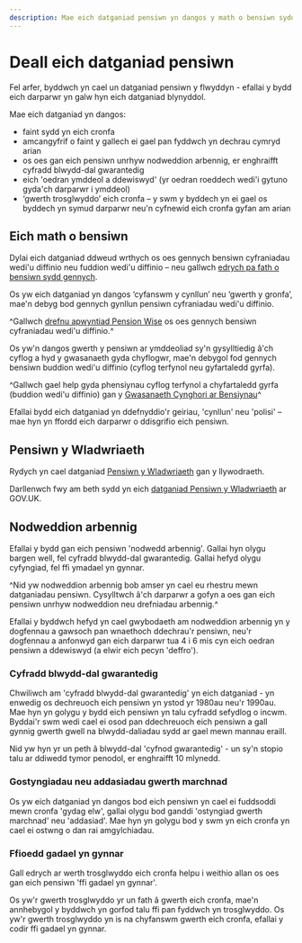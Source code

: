 ```yaml
---
description: Mae eich datganiad pensiwn yn dangos y math o bensiwn sydd gennych, faint sydd yn eich cronfa ac os oes gan eich pensiwn unrhyw nodweddion arbennig
---
```


# Deall eich datganiad pensiwn

Fel arfer, byddwch yn cael un datganiad pensiwn y flwyddyn - efallai y bydd eich darparwr yn galw hyn eich datganiad blynyddol.

Mae eich datganiad yn dangos:

 - faint sydd yn eich cronfa
 - amcangyfrif o faint y gallech ei gael pan fyddwch yn dechrau cymryd arian
 - os oes gan eich pensiwn unrhyw nodweddion arbennig, er enghraifft cyfradd blwydd-dal gwarantedig
 - eich 'oedran ymddeol a ddewiswyd' (yr oedran roeddech wedi'i gytuno gyda'ch darparwr i ymddeol)
 - ‘gwerth trosglwyddo’ eich cronfa – y swm y byddech yn ei gael os byddech yn symud darparwr neu'n cyfnewid eich cronfa gyfan am arian
 
## Eich math o bensiwn
 
Dylai eich datganiad ddweud wrthych os oes gennych bensiwn cyfraniadau wedi'u diffinio neu fuddion wedi'u diffinio – neu gallwch [edrych pa fath o bensiwn sydd gennych](/pension-type-tool).

Os yw eich datganiad yn dangos  ‘cyfanswm y cynllun’ neu ‘gwerth y gronfa’, mae'n debyg bod gennych gynllun pensiwn cyfraniadau wedi'u diffinio.

^Gallwch [drefnu apwyntiad Pension Wise](/appointments) os oes gennych bensiwn cyfraniadau wedi'u diffinio.^

Os yw'n dangos gwerth y pensiwn ar ymddeoliad sy'n gysylltiedig â'ch cyflog a hyd y gwasanaeth gyda chyflogwr, mae'n debygol fod gennych bensiwn buddion wedi'u diffinio (cyflog terfynol neu gyfartaledd gyrfa).

^Gallwch gael help gyda phensiynau cyflog terfynol a chyfartaledd gyrfa (buddion wedi'u diffinio) gan y [Gwasanaeth Cynghori ar Bensiynau](http://www.pensionsadvisoryservice.org.uk)^

Efallai bydd eich datganiad yn ddefnyddio'r geiriau, 'cynllun' neu 'polisi' – mae hyn yn ffordd eich darparwr o ddisgrifio eich pensiwn.

## Pensiwn y Wladwriaeth

Rydych yn cael datganiad [Pensiwn y Wladwriaeth](https://www.gov.uk/state-pension-statement) gan y llywodraeth.

Darllenwch fwy am beth sydd yn eich [datganiad Pensiwn y Wladwriaeth](https://www.gov.uk/government/publications/your-state-pension-statement-explained-dwp040) ar GOV.UK.

## Nodweddion arbennig

Efallai y bydd gan eich pensiwn 'nodwedd arbennig'. Gallai hyn olygu bargen well, fel cyfradd blwydd-dal gwarantedig. Gallai hefyd olygu cyfyngiad, fel ffi ymadael yn gynnar.

^Nid yw nodweddion arbennig bob amser yn cael eu rhestru mewn datganiadau pensiwn. Cysylltwch â'ch darparwr a gofyn a oes gan eich pensiwn unrhyw nodweddion neu drefniadau arbennig.^

Efallai y byddwch hefyd yn cael gwybodaeth am nodweddion arbennig yn y dogfennau a gawsoch pan wnaethoch ddechrau'r pensiwn, neu'r dogfennau a anfonwyd gan eich darparwr tua 4 i 6 mis cyn eich oedran pensiwn a ddewiswyd (a elwir eich pecyn 'deffro').

### Cyfradd blwydd-dal gwarantedig

Chwiliwch am 'cyfradd blwydd-dal gwarantedig' yn eich datganiad - yn enwedig os dechreuoch eich pensiwn yn ystod yr 1980au neu'r 1990au. Mae hyn yn golygu y bydd eich pensiwn yn talu cyfradd sefydlog o incwm. Byddai'r swm wedi cael ei osod pan ddechreuoch eich pensiwn a gall gynnig gwerth gwell na blwydd-daliadau sydd ar gael mewn mannau eraill.

Nid yw hyn yr un peth â blwydd-dal 'cyfnod gwarantedig' - un sy'n stopio talu ar ddiwedd tymor penodol, er enghraifft 10 mlynedd.

### Gostyngiadau neu addasiadau gwerth marchnad

Os yw eich datganiad yn dangos bod eich pensiwn yn cael ei fuddsoddi mewn cronfa 'gydag elw', gallai olygu bod ganddi 'ostyngiad gwerth marchnad' neu 'addasiad'. Mae hyn yn golygu bod y swm yn eich cronfa yn cael ei ostwng o dan rai amgylchiadau.

### Ffioedd gadael yn gynnar

Gall edrych ar werth trosglwyddo eich cronfa helpu i weithio allan os oes gan eich pensiwn 'ffi gadael yn gynnar'. 

Os yw'r gwerth trosglwyddo yr un fath â gwerth eich cronfa, mae'n annhebygol y byddwch yn gorfod talu ffi pan fyddwch yn trosglwyddo. Os yw'r gwerth trosglwyddo yn is na chyfanswm gwerth eich cronfa, efallai y codir ffi gadael yn gynnar.

